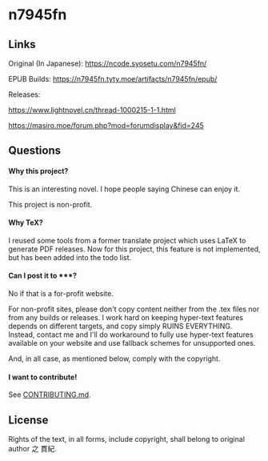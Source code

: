 # n7945fn

## Links
Original (In Japanese): https://ncode.syosetu.com/n7945fn/

EPUB Builds: https://n7945fn.tyty.moe/artifacts/n7945fn/epub/

Releases: 

https://www.lightnovel.cn/thread-1000215-1-1.html

https://masiro.moe/forum.php?mod=forumdisplay&fid=245

## Questions

#### Why this project?

This is an interesting novel. I hope people saying Chinese can enjoy it.

This project is non-profit.

#### Why TeX?

I reused some tools from a former translate project which uses LaTeX to generate PDF releases.
Now for this project, this feature is not implemented, but has been added into the todo list.

#### Can I post it to ***?

No if that is a for-profit website.

For non-profit sites, please don't copy content neither from the .tex files nor from any builds or releases.
I work hard on keeping hyper-text features depends on different targets, and copy simply RUINS EVERYTHING.
Instead, contact me and I'll do workaround to fully use hyper-text features available on your website and use
fallback schemes for unsupported ones.

And, in all case, as mentioned below, comply with the copyright.

#### I want to contribute!

See [CONTRIBUTING.md](https://github.com/tongyuantongyu/n7945fn/blob/master/CONTRIBUTING.md).

## License

Rights of the text, in all forms, include copyright, shall belong to original author 之 貫紀.